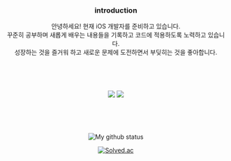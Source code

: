<div align=center>

  ### introduction
  
안녕하세요! 현재 iOS 개발자를 준비하고 있습니다. <br>
꾸준히 공부하며 새롭게 배우는 내용들을 기록하고 코드에 적용하도록 노력하고 있습니다. <br>
성장하는 것을 즐거워 하고 새로운 문제에 도전하면서 부딪히는 것을 좋아합니다. <br>

<br><br><br>
  
<img src="https://img.shields.io/badge/swift-F05138?style=plastic-square&logo=swift&logoColor=white"/></a> <img src="https://img.shields.io/badge/python-3776AB?style=plastic-square&logo=python&logoColor=white"/></a>

<br><br><br>

![My github status](https://github-readme-stats.vercel.app/api?username=vhzkclq0705&show_icons=true&theme=radical) 



[![Solved.ac](http://mazassumnida.wtf/api/v2/generate_badge?boj=vhzkclq0705)](https://solved.ac/vhzkclq0705)

</div>
